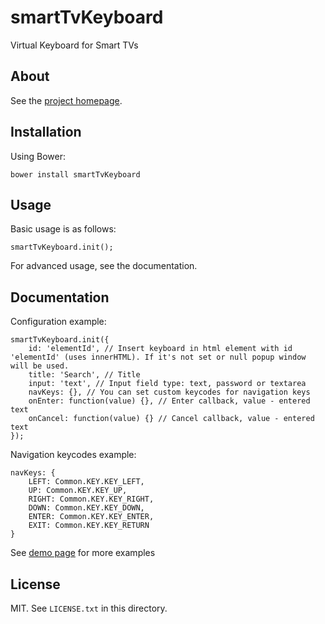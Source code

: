 # smartTvKeyboard

Virtual Keyboard for Smart TVs

## About

See the [project homepage](http://dipcore.github.io/smat-tv-keyboard/).

## Installation

Using Bower:

    bower install smartTvKeyboard

## Usage

Basic usage is as follows:

    smartTvKeyboard.init();

For advanced usage, see the documentation.

## Documentation

Configuration example:

    smartTvKeyboard.init({
        id: 'elementId', // Insert keyboard in html element with id 'elementId' (uses innerHTML). If it's not set or null popup window will be used.
        title: 'Search', // Title
        input: 'text', // Input field type: text, password or textarea
        navKeys: {}, // You can set custom keycodes for navigation keys
        onEnter: function(value) {}, // Enter callback, value - entered text
        onCancel: function(value) {} // Cancel callback, value - entered text
    });


Navigation keycodes example:

    navKeys: {
        LEFT: Common.KEY.KEY_LEFT, 
        UP: Common.KEY.KEY_UP,
        RIGHT: Common.KEY.KEY_RIGHT,
        DOWN: Common.KEY.KEY_DOWN,
        ENTER: Common.KEY.KEY_ENTER,
        EXIT: Common.KEY.KEY_RETURN
    }

See [demo page](http://dipcore.github.io/smat-tv-keyboard/) for more examples

## License

MIT. See `LICENSE.txt` in this directory.
